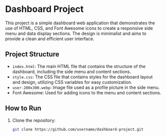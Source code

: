 # Dashboard Project

This project is a simple dashboard web application that demonstrates the use of HTML, CSS, and Font Awesome icons to create a responsive side menu and data display sections. The design is minimalist and aims to provide a clean and efficient user interface.

## Project Structure

- `index.html`: The main HTML file that contains the structure of the dashboard, including the side menu and content sections.
- `style.css`: The CSS file that contains styles for the dashboard layout and design, utilizing CSS variables for easy customization.
- `user-200x300.webp`: Image file used as a profile picture in the side menu.
- Font Awesome: Used for adding icons to the menu and content sections.

## How to Run

1. Clone the repository:

   ```sh
   git clone https://github.com/username/dashboard-project.git
